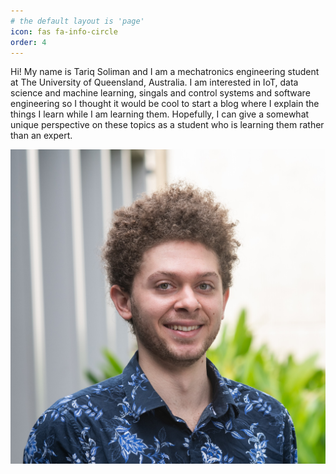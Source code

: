 ```yaml
---
# the default layout is 'page'
icon: fas fa-info-circle
order: 4
---
```


Hi! My name is Tariq Soliman and I am a mechatronics engineering student at The University of
Queensland, Australia. I am interested in IoT, data science and machine learning, singals and
control systems and software engineering so I thought it would be cool to start a blog where I
explain the things I learn while I am learning them. Hopefully, I can give a somewhat unique
perspective on these topics as a student who is learning them rather than an expert.

![Picture of me with light brown afro hair](/images/Headshot.jpg)
